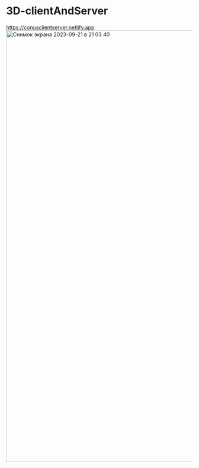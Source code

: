 # 3D-clientAndServer

https://conusclientserver.netlify.app
<img width="1162" alt="Снимок экрана 2023-09-21 в 21 03 40" src="https://github.com/RatseevTimur/3D-clientAndServer/assets/95998454/684e3ad0-d3d5-4b81-8aa1-3909efabf109">
